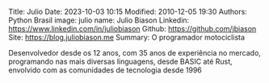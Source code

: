 Title: Julio
Date: 2023-10-03 10:15
Modified: 2010-12-05 19:30
Authors: Python Brasil
image: julio
name: Julio Biason
Linkedin: https://www.linkedin.com/in/juliobiason
Github: https://github.com/jbiason
Site: https://blog.juliobiason.me
Summary: O programador motociclista

Desenvolvedor desde os 12 anos, com 35 anos de experiência no mercado, programando nas mais diversas linguagens, desde BASIC até Rust, envolvido com as comunidades de tecnologia desde 1996
